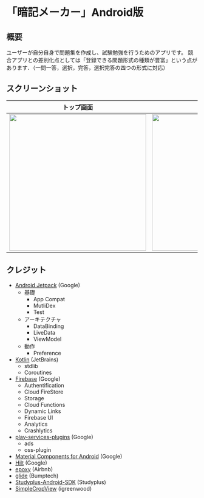 # 「暗記メーカー」Android版

## 概要

ユーザーが自分自身で問題集を作成し、試験勉強を行うためのアプリです。
競合アプリとの差別化点としては「登録できる問題形式の種類が豊富」という点があります．（一問一答，選択，完答，選択完答の四つの形式に対応）

## スクリーンショット

| トップ画面                                                   | 問題集編集画面                                                | 問題編集画面                                                | 問題編集画面2                                                     | 解答画面                                                    |
| ------------------------------------------------------------ | ------------------------------------------------------------ | ------------------------------------------------------------ | ------------------------------------------------------------ | ------------------------------------------------------------ |
| <img src="https://user-images.githubusercontent.com/25548427/77370555-7d271980-6da4-11ea-8ea9-bbb9fd1c8952.png" width="360">| <img src="https://user-images.githubusercontent.com/25548427/77370549-7ac4bf80-6da4-11ea-83bc-e86e31cc0655.png" width="360">  | <img src="https://user-images.githubusercontent.com/25548427/77370559-7dbfb000-6da4-11ea-856f-9186b48135d6.png" width="360"> | <img src="https://user-images.githubusercontent.com/25548427/77370560-7e584680-6da4-11ea-84a9-12fb8d262832.png" width="360"> | <img src="https://user-images.githubusercontent.com/25548427/77974451-24bac380-7332-11ea-9fe5-97392627ec45.png" width="360"> |


## クレジット

* [Android Jetpack](https://developer.android.com/jetpack/) (Google)
  * 基礎
    * App Compat
    * MutliDex
    * Test
  * アーキテクチャ
    * DataBinding
    * LiveData
    * ViewModel
  * 動作
    * Preference
* [Kotlin](https://kotlinlang.org/) (JetBrains)
  * stdlib
  * Coroutines
* [Firebase](https://firebase.google.com/?hl=ja) (Google)
  * Authentification
  * Cloud FireStore
  * Storage
  * Cloud Functions
  * Dynamic Links
  * Firebase UI
  * Analytics
  * Crashlytics
* [play-services-plugins](https://github.com/google/play-services-plugins) (Google)
  * ads
  * oss-plugin
* [Material Components for Android](https://github.com/material-components/material-components-android) (Google)
* [Hilt](https://dagger.dev/hilt/) (Google)
* [epoxy](https://github.com/airbnb/epoxy) (Airbnb)
* [glide](https://github.com/bumptech/glide) (Bumptech)
* [Studyplus-Android-SDK](https://github.com/studyplus/Studyplus-Android-SDK) (Studyplus)
* [SimpleCropView](https://github.com/igreenwood/SimpleCropView) (igreenwood)